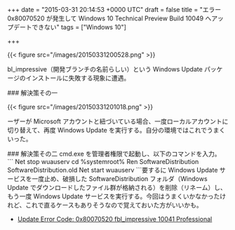 
+++
date = "2015-03-31 20:14:53 +0000 UTC"
draft = false
title = "エラー 0x80070520 が発生して Windows 10 Technical Preview Build 10049 へアップデートできない"
tags = ["Windows 10"]

+++


{{< figure src="/images/20150331200528.png"  >}}

bl_impressive（開発ブランチの名前らしい）という Windows Update パッケージのインストールに失敗する現象に遭遇。

<div class="section">
    ### 解決策その一
    

{{< figure src="/images/20150331201018.png"  >}}

ーザーが Microsoft アカウントと紐づいている場合、一度ローカルアカウントに切り替えて、再度 Windows Update を実行する。自分の環境ではこれでうまくいった。

</div>
<div class="section">
    ### 解決策その二
    cmd.exe を管理者権限で起動し、以下のコマンドを入力。
```
Net stop wuauserv
cd %systemroot%
Ren SoftwareDistribution SoftwareDistribution.old
Net start wuauserv
```要するに Windows Update サービスを一度止め、破損した SoftwareDistribution フォルダ（Windows Update でダウンロードしたファイル群が格納される）を削除（リネーム）し、もう一度 Windows Update サービスを実行する。今回はうまくいかなかったけれど、これで直るケースもありそうなので覚えておいた方がいいかも。

<ul>
<li><a href="https://social.technet.microsoft.com/Forums/en-US/726ad1c3-721b-4e86-8682-2835bfb0d784/update-error-code-0x80070520-fblimpressive-10041-professional?forum=WinPreview2014Setup">Update Error Code: 0x80070520 fbl_impressive 10041 Professional</a></li>
</ul>
</div>

